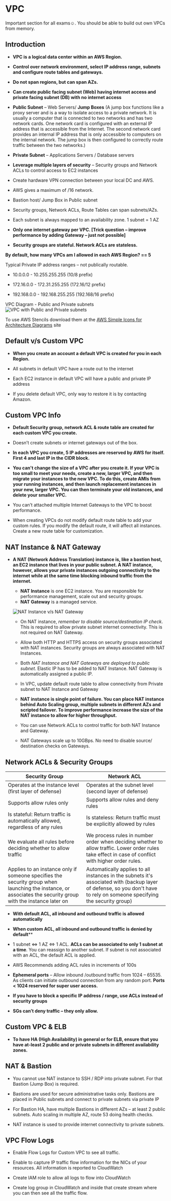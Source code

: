# VPC

Important section for all exams☺. You should be able to build out own VPCs from memory.

## Introduction

  - **VPC is a logical data center within an AWS Region.**

  - **Control over network environment, select IP address range, subnets and configure route tables and gateways.**

  - **Do not span regions, but can span AZs.**

  - **Can create public facing subnet (Web) having internet access and private facing subnet (DB) with no internet access**

  - **Public Subnet** – Web Servers/ **Jump Boxes** (A jump box functions like a proxy server and is a way to isolate access to a private network. It is usually a computer that is connected to two networks and has two network cards. One network card is configured with an external IP address that is accessible from the Internet. The second network card provides an internal IP address that is only accessible to computers on the internal network. The jump box is then configured to correctly route traffic between the two networks.)

  - **Private Subnet** – Applications Servers / Database servers

  - **Leverage multiple layers of security** – Security groups and Network ACLs to control access to EC2 instances

  - Create hardware VPN connection between your local DC and AWS.

  - AWS gives a maximum of /16 network.

  - Bastion host/ Jump Box in Public subnet

  - Security groups, Network ACLs, Route Tables can span subnets/AZs.

  - Each subnet is always mapped to an availability zone. 1 subnet = 1 AZ

  - **Only one internet gateway per VPC. [Trick question – improve performance by adding Gateway – just not possible]**

  - **Security groups are stateful. Network ACLs are stateless.**

**By default, how many VPCs am I allowed in each AWS Region? == 5**

Typical Private IP address ranges – not publically routable.

  - 10.0.0.0 - 10.255.255.255 (10/8 prefix)

  - 172.16.0.0 - 172.31.255.255 (172.16/12 prefix)

  - 192.168.0.0 - 192.168.255.255 (192.168/16 prefix)

VPC Diagram - Public and Private subnets ![VPC with Public and Private subnets](https://user-images.githubusercontent.com/8856857/62901631-a5778000-bda0-11e9-8563-305d02d0cf4d.jpg)

To use AWS Stencils download them at the [AWS Simple Icons for Architecture Diagrams](https://aws.amazon.com/architecture/icons/) site

## Default v/s Custom VPC

  - **When you create an account a default VPC is created for you in each Region.**

  - All subnets in default VPC have a route out to the internet

  - Each EC2 instance in default VPC will have a public and private IP address

  - If you delete default VPC, only way to restore it is by contacting Amazon.

## Custom VPC Info

  - **Default Security group, network ACL & route table are created for each custom VPC you create.**

  - Doesn’t create subnets or internet gateways out of the box.

  - **In each VPC you create, 5 IP addresses are reserved by AWS for itself. First 4 and last IP in the CIDR block.**

  - **You can't change the size of a VPC after you create it. If your VPC is too small to meet your needs, create a new, larger VPC, and then migrate your instances to the new VPC. To do this, create AMIs from your running instances, and then launch replacement instances in your new, larger VPC. You can then terminate your old instances, and delete your smaller VPC.**

  - You can’t attached multiple Internet Gateways to the VPC to boost performance.

  - When creating VPCs do not modify default route table to add your custom rules. If you modify the default route, it will affect all instances. Create a new route table for customization.

## NAT Instance & NAT Gateway

- **A NAT (Network Address Translation) instance is, like a bastion host, an EC2 instance that lives in your public subnet. A NAT instance, however, allows your private instances outgoing connectivity to the internet while at the same time blocking inbound traffic from the internet.**

  - **NAT Instance** is one EC2 instance. You are responsible for performance management, scale out and security groups. 
  - **NAT Gateway** is a managed service.
  
  ![NAT Instance v/s NAT Gateway](https://user-images.githubusercontent.com/8856857/62902311-9396dc80-bda2-11e9-9934-b6fa181d378d.png)


  - On NAT instance, *remember to disable source/destination IP check*. This is required to allow private subnet internet connectivity. This is not required on NAT Gateway.

  - Allow both HTTP and HTTPS access on security groups associated with NAT instances. Security groups are always associated with NAT Instances.

  - Both *NAT Instance and NAT Gateways are deployed to public subnet*. Elastic IP has to be added to NAT Instance. NAT Gateway is automatically assigned a public IP.

  - In VPC, update default route table to allow connectivity from Private subnet to NAT Instance and Gateway

  - **NAT instance is single point of failure. You can place NAT instance behind Auto Scaling group, multiple subnets in different AZs and scripted failover. To improve performance increase the size of the NAT instance to allow for higher throughput.**

  - You can use Network ACLs to control traffic for both NAT Instance and Gateway.

  - NAT Gateways scale up to 10GBps. No need to disable source/ destination checks on Gateways.

## Network ACLs & Security Groups
|Security Group| Network ACL|
|-------------|-------------| 
|Operates at the instance level (first layer of defense)| Operates at the subnet level (second layer of defense)|
|Supports allow rules only| Supports allow rules and deny rules|
|Is stateful: Return traffic is automatically allowed, regardless of any rules| Is stateless: Return traffic must be explicitly allowed by rules|
|We evaluate all rules before deciding whether to allow traffic| We process rules in number order when deciding whether to allow traffic. Lower order rules take effect in case of conflict with higher order rules.|
|Applies to an instance only if someone specifies the security group when launching the instance, or associates the security group with the instance later on| Automatically applies to all instances in the subnets it's associated with (backup layer of defense, so you don't have to rely on someone specifying the security group)|


  - **With default ACL, all inbound and outbound traffic is allowed automatically**

  - **When custom ACL, all inbound and outbound traffic is denied by default****

  - 1 subnet <=> 1 AZ <=> 1 ACL.  **ACLs can be associated to only 1 subnet at a time**. You can reassign to another subnet. If subnet is not associated with an ACL, the default ACL is applied.

  - AWS Recommends adding ACL rules in increments of 100s

  - **Ephemeral ports** – Allow inbound /outbound traffic from 1024 – 65535. As clients can initiate outbound connection from any random port. **Ports < 1024 reserved for super user access.**

  - **If you have to block a specific IP address / range, use ACLs instead of security groups**
  - **SGs can’t deny traffic – they only allow.**

## Custom VPC & ELB

  - **To have HA (High Availability)  in general or for ELB, ensure that you have at-least 2 public and or private subnets in different availability zones.**

## NAT & Bastion

  - You cannot use NAT instance to SSH / RDP into private subnet. For that Bastion (Jump Box) is required.

  - Bastions are used for secure administrative tasks only. Bastions are placed in Public subnets and connect to private subnets via private IP

  - For Bastion HA, have multiple Bastions in different AZs – at least 2 public subnets. Auto scaling in multiple AZ, route 53 doing health checks.

  - NAT instance is used to provide internet connectivity to private subnets.

## VPC Flow Logs

  - Enable Flow Logs for Custom VPC to see all traffic.

  - Enable to capture IP traffic flow information for the NICs of your resources. All information is reported to CloudWatch

  - Create IAM role to allow all logs to flow into CloudWatch

  - Create log group in CloudWatch and inside that create stream where you can then see all the traffic flow.
